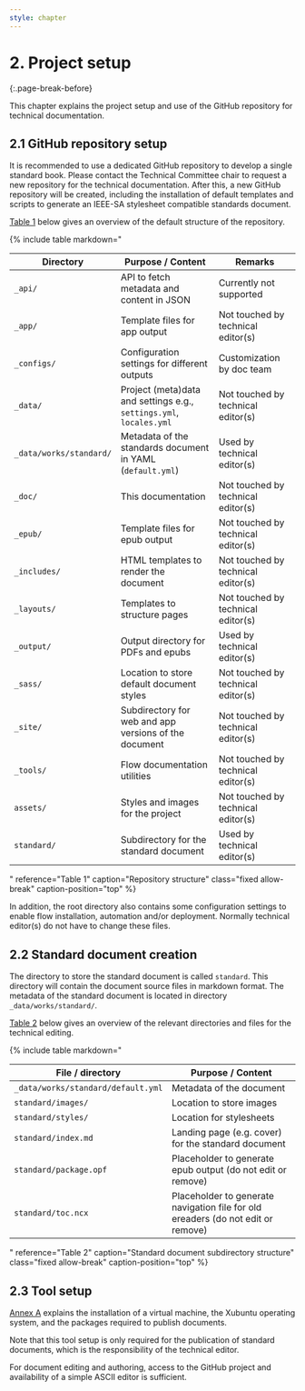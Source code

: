 ```yaml
---
style: chapter
---
```


# 2. Project setup
{:.page-break-before}

This chapter explains the project setup and use of the GitHub repository for technical documentation.

## 2.1 GitHub repository setup

It is recommended to use a dedicated GitHub repository to develop a single standard book. Please contact the Technical Committee chair to request a new repository for the technical documentation. After this, a new GitHub repository will be created, including the installation of default templates and scripts to generate an IEEE-SA stylesheet compatible standards document.

[Table 1](#table-1) below gives an overview of the default structure of the repository.

{% include table
   markdown="

| Directory      | Purpose / Content                            | Remarks                      |
|----------------|----------------------------------------------|------------------------------|
| `_api/`        | API to fetch metadata and content in JSON    | Currently not supported      | 
| `_app/`        | Template files for app output                | Not touched by technical editor(s) |
| `_configs/`    | Configuration settings for different outputs | Customization by doc team |
| `_data/`       | Project (meta)data and settings e.g.,<br>`settings.yml`, `locales.yml` | Not touched by technical editor(s) |
| `_data/works/standard/` | Metadata of the standards document in YAML (`default.yml`) | Used by technical editor(s)  |
| `_doc/`        | This documentation                           | Not touched by technical editor(s) |
| `_epub/`       | Template files for epub output               | Not touched by technical editor(s) |
| `_includes/`   | HTML templates to render the document        | Not touched by technical editor(s) |
| `_layouts/`    | Templates to structure pages                 | Not touched by technical editor(s) |
| `_output/`     | Output directory for PDFs and epubs          | Used by technical editor(s)        |
| `_sass/`       | Location to store default document styles    | Not touched by technical editor(s) |
| `_site/`       | Subdirectory for web and app versions of the document | Not touched by technical editor(s) |
| `_tools/`      | Flow documentation utilities                 | Not touched by technical editor(s) |
| `assets/`      | Styles and images for the project            | Not touched by technical editor(s) |
| `standard/`    | Subdirectory for the standard document        | Used by technical editor(s)        |

"
   reference="Table 1"
   caption="Repository structure"
   class="fixed allow-break"
   caption-position="top"
%}

In addition, the root directory also contains some configuration settings to enable flow installation, automation and/or deployment. Normally technical editor(s) do not have to change these files.

## 2.2 Standard document creation

The directory to store the standard document is called `standard`. This directory will contain the document source files in markdown format. The metadata of the standard document is located in directory `_data/works/standard/`.

[Table 2](#table-2) below gives an overview of the relevant directories and files for the technical editing.

{% include table
   markdown="

| File / directory                   | Purpose / Content        |
|------------------------------------|--------------------------|
| `_data/works/standard/default.yml` | Metadata of the document |
| `standard/images/`                 | Location to store images |
| `standard/styles/`                 | Location for stylesheets |
| `standard/index.md`                | Landing page (e.g. cover) for the standard document |
| `standard/package.opf`             | Placeholder to generate epub output (do not edit or remove) |
| `standard/toc.ncx`                 | Placeholder to generate navigation file for old ereaders (do not edit or remove) |

"
   reference="Table 2"
   caption="Standard document subdirectory structure"
   class="fixed allow-break"
   caption-position="top"
%}

## 2.3 Tool setup

[Annex A](a.html) explains the installation of a virtual machine, the Xubuntu operating system, and the packages required to publish documents. 

Note that this tool setup is only required for the publication of standard documents, which is the responsibility of the technical editor. 

For document editing and authoring, access to the GitHub project and availability of a simple ASCII editor is sufficient.

